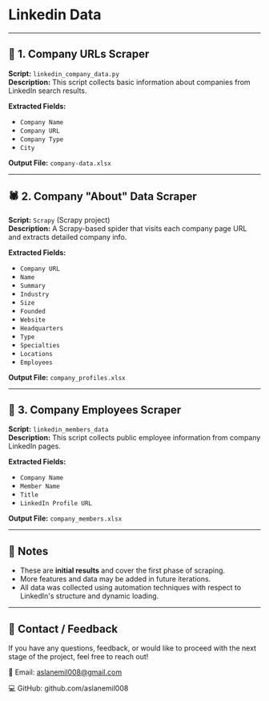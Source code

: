 # Linkedin Data

---

## 🧩 1. Company URLs Scraper

**Script:** `linkedin_company_data.py`  
**Description:** This script collects basic information about companies from LinkedIn search results.

**Extracted Fields:**
- `Company Name`
- `Company URL`
- `Company Type`
- `City`

**Output File:** `company-data.xlsx`

---

## 🕷️ 2. Company "About" Data Scraper

**Script:** `Scrapy` (Scrapy project)  
**Description:** A Scrapy-based spider that visits each company page URL and extracts detailed company info.

**Extracted Fields:**
- `Company URL`
- `Name`
- `Summary`
- `Industry`
- `Size`
- `Founded`
- `Website`
- `Headquarters`
- `Type`
- `Specialties`
- `Locations`
- `Employees`

**Output File:** `company_profiles.xlsx`

---

## 👥 3. Company Employees Scraper

**Script:** `linkedin_members_data`  
**Description:** This script collects public employee information from company LinkedIn pages.

**Extracted Fields:**
- `Company Name`
- `Member Name`
- `Title`
- `LinkedIn Profile URL`

**Output File:** `company_members.xlsx`

---

## 📌 Notes

- These are **initial results** and cover the first phase of scraping.
- More features and data may be added in future iterations.
- All data was collected using automation techniques with respect to LinkedIn's structure and dynamic loading.

---

## 📩 Contact / Feedback

If you have any questions, feedback, or would like to proceed with the next stage of the project, feel free to reach out!

📧 Email: aslanemil008@gmail.com

💻 GitHub: github.com/aslanemil008
